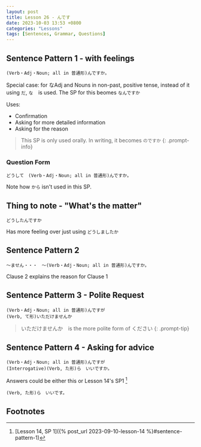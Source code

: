```yaml
--- 
layout: post 
title: Lesson 26 - んです
date: 2023-10-03 13:53 +0800 
categories: "Lessons"
tags: [Sentences, Grammar, Questions]
---
```


## Sentence Pattern 1 - with feelings
```
(Verb・Adj・Noun; all in 普通形)んですか。
```
Special case: for なAdj and Nouns in non-past, positive tense, instead of it using `だ`, `な`　is used. The SP for this beomes `なんですか`

Uses:
* Confirmation
* Asking for more detailed information
* Asking for the reason

> This SP is only used orally. In writing, it becomes `のですか`
{: .prompt-info}

### Question Form
```
どうして　(Verb・Adj・Noun; all in 普通形)んですか。
```
Note how `から` isn't used in this SP.

## Thing to note - "What's the matter"
```
どうしたんですか
```
Has more feeling over just using `どうしましたか`

## Sentence Pattern 2
```
～ません・・・　～(Verb・Adj・Noun; all in 普通形)んですか。
```
Clause 2 explains the reason for Clause 1

## Sentence Patterm 3 - Polite Request
```
(Verb・Adj・Noun; all in 普通形)んですが
(Verb, て形)いただけませんか
```

> いただけませんか　is the more polite form of ください
{: .prompt-tip}

## Sentence Pattern 4 - Asking for advice
```
(Verb・Adj・Noun; all in 普通形)んですが
(Interrogative)(Verb, た形)ら　いいですか。
```

Answers could be either this or  Lesson 14's SP1 [^fn1]
```
(Verb, た形)ら　いいです。
```

## Footnotes
[^fn1]: [Lesson 14, SP 1]({% post_url 2023-09-10-lesson-14 %}#sentence-pattern-1)
